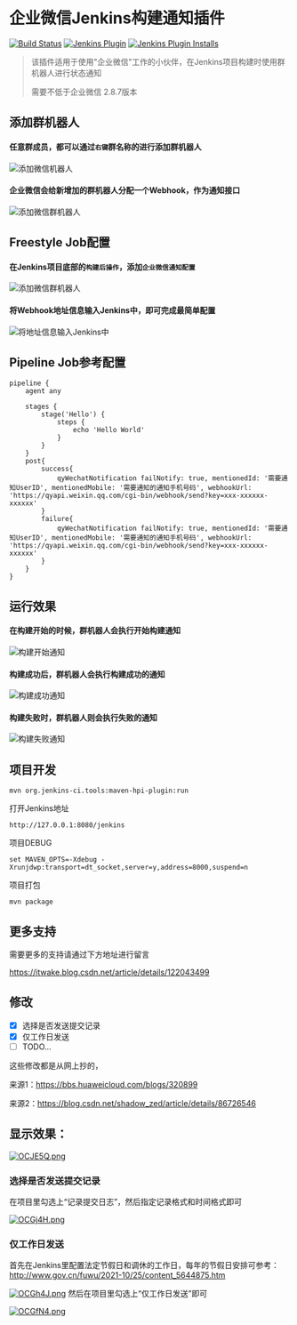 # 企业微信Jenkins构建通知插件

[![Build Status](https://ci.jenkins.io/buildStatus/icon?job=Plugins%2Fqy-wechat-notification-plugin%2Fmaster)](https://ci.jenkins.io/job/Plugins/job/qy-wechat-notification-plugin/job/master/)
[![Jenkins Plugin](https://img.shields.io/jenkins/plugin/v/qy-wechat-notification.svg)](https://plugins.jenkins.io/qy-wechat-notification)
[![Jenkins Plugin Installs](https://img.shields.io/jenkins/plugin/i/qy-wechat-notification.svg?color=blue)](https://plugins.jenkins.io/qy-wechat-notification)

> 该插件适用于使用"企业微信"工作的小伙伴，在Jenkins项目构建时使用群机器人进行状态通知
>
> 需要不低于企业微信 2.8.7版本

## 添加群机器人

#### 任意群成员，都可以通过`右键`群名称的进行添加群机器人

![添加微信机器人](http://cdn.itwake.com/mweb/20190813/15656561814910.jpg)

#### 企业微信会给新增加的群机器人分配一个Webhook，作为通知接口

![添加微信群机器人](http://cdn.itwake.com/FjyselmMyd45a2dMDPD0rYPyJvn9.png)

## Freestyle Job配置

#### 在Jenkins项目底部的`构建后操作`，添加`企业微信通知配置`
![添加微信群机器人](http://cdn.itwake.com/Fnz3LqHVE7kwG6CLblrMUJ1tfEve.png)

#### 将Webhook地址信息输入Jenkins中，即可完成最简单配置
![将地址信息输入Jenkins中](http://cdn.itwake.com/15637076950124.jpg)

## Pipeline Job参考配置
```
pipeline {
    agent any

    stages {
        stage('Hello') {
            steps {
                echo 'Hello World'
            }
        }
    }
    post{
        success{
            qyWechatNotification failNotify: true, mentionedId: '需要通知UserID', mentionedMobile: '需要通知的通知手机号码', webhookUrl: 'https://qyapi.weixin.qq.com/cgi-bin/webhook/send?key=xxx-xxxxxx-xxxxxx'
        }
        failure{
            qyWechatNotification failNotify: true, mentionedId: '需要通知UserID', mentionedMobile: '需要通知的通知手机号码', webhookUrl: 'https://qyapi.weixin.qq.com/cgi-bin/webhook/send?key=xxx-xxxxxx-xxxxxx'
        }
    }
}

```

## 运行效果

#### 在构建开始的时候，群机器人会执行开始构建通知
![构建开始通知](http://cdn.itwake.com/FqztU6i9mJd6NOdvdkR_H-E2bd7c.png)

#### 构建成功后，群机器人会执行构建成功的通知
![构建成功通知](http://cdn.itwake.com/Ft9p4--ek2U1sXXLeq4AteIK4EuK.png)

#### 构建失败时，群机器人则会执行失败的通知
![构建失败通知](http://cdn.itwake.com/Fr34HIw4g--6Mcln_WpY89wkXE0H.png)

## 项目开发
```
mvn org.jenkins-ci.tools:maven-hpi-plugin:run
```

打开Jenkins地址
```
http://127.0.0.1:8080/jenkins
```

项目DEBUG
````
set MAVEN_OPTS=-Xdebug -Xrunjdwp:transport=dt_socket,server=y,address=8000,suspend=n
````

项目打包
````
mvn package
````

## 更多支持

需要更多的支持请通过下方地址进行留言

https://itwake.blog.csdn.net/article/details/122043499

## 修改


 - [x] 选择是否发送提交记录
 - [x] 仅工作日发送
 - [ ] TODO...
   
这些修改都是从网上抄的，

来源1：https://bbs.huaweicloud.com/blogs/320899

来源2：https://blog.csdn.net/shadow_zed/article/details/86726546
## 显示效果：

[![OCJE5Q.png](https://s1.ax1x.com/2022/05/01/OCJE5Q.png)](https://imgtu.com/i/OCJE5Q)

### 选择是否发送提交记录
在项目里勾选上“记录提交日志”，然后指定记录格式和时间格式即可

[![OCGj4H.png](https://s1.ax1x.com/2022/05/01/OCGj4H.png)](https://imgtu.com/i/OCGj4H)

### 仅工作日发送
首先在Jenkins里配置法定节假日和调休的工作日，每年的节假日安排可参考：http://www.gov.cn/fuwu/2021-10/25/content_5644875.htm

[![OCGh4J.png](https://s1.ax1x.com/2022/05/01/OCGh4J.png)](https://imgtu.com/i/OCGh4J)
然后在项目里勾选上“仅工作日发送”即可

[![OCGfN4.png](https://s1.ax1x.com/2022/05/01/OCGfN4.png)](https://imgtu.com/i/OCGfN4)

